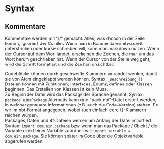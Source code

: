 # Syntax

## Kommentare
Kommentare werden mit "//" gemacht. Alles, was danach in der Zeile kommt, ignoriert der Comiler. Wenn man in Kommentaren etwas fett, unterstrichen oder kursiv schreiben will, kann man markdown nutzen. Wenn der Cursor auf dem Wort landet, erscheinen die Zeichen, die man um das Wort herum geschrieben hat. Wenn der Cursor von der Stelle weg geht, wird die Schrift formatiert und die Zeichen unsichtbar.  

Codeblöcke können durch geschweifte Klammern umrandet werden, damit sie von Atom eingeklappt werden können. Syntax: `_Beschreibung_{}`  
Dateien können mit Funktionen, Interfaces, Enums, defines oder Klassen beginnen. Das Erstellen von Klassen ist kein Muss.  
Zu Beginn der Datei wird das Package der Sprache genannt. Syntax: `package einsPackage` Alternativ kann eine "pack.nbt"-Datei erstellt werden, in welcher genauere Informationen (z.B. auch die Code-Version) stehen. Es wir im nbt-Format angegeben, wobei auch einfach leere {}-Klammern reichen würden.  
Packages, Daten und 4f-Dateien werden am Anfang der Datei importiert. Syntax: `import com.ein.package` bzw. wenn man das Package / Objekt / die Variable direkt einer Variable zuordnen will `import variable = com.ein.package`. Sie können später im Code über die Objektvariable abgerufen werden.
